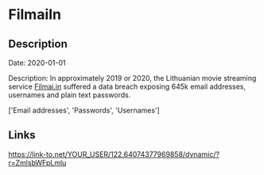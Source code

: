 # FilmaiIn

## Description

Date: 2020-01-01

Description:
In approximately 2019 or 2020, the Lithuanian movie streaming service <a href="http://filmai.in/" target="_blank" rel="noopener">Filmai.in</a> suffered a data breach exposing 645k email addresses, usernames and plain text passwords.


['Email addresses', 'Passwords', 'Usernames']

## Links

https://link-to.net/YOUR_USER/122.64074377969858/dynamic/?r=ZmlsbWFpLmlu